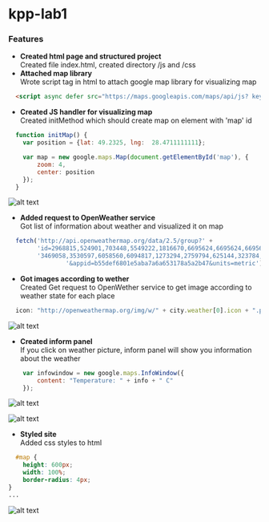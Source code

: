 # kpp-lab1
### Features

- **Created html page and structured project**<br>Created file index.html, created directory /js and /css
- **Attached map library**<br>Wrote script tag in html to attach google map library for visualizing map

```html
  <script async defer src="https://maps.googleapis.com/maps/api/js? key=AIzaSyBPJtLpz0bdOFx1UH6Lyj5HIX7zBUbA0Zg&callback=initMap"></script>
```
- **Created JS handler for visualizing map**<br>Created initMethod which should create map on element with 'map' id

```javascript
  function initMap() {
    var position = {lat: 49.2325, lng:  28.4711111111};

    var map = new google.maps.Map(document.getElementById('map'), {
        zoom: 4,
        center: position
    });
  }

  ```

![alt text](https://i.imgur.com/pECIULs.png?2)
<br>
  
- **Added request to OpenWeather service**<br>Got list of information about weather and visualized it on map

```javascript
  fetch('http://api.openweathermap.org/data/2.5/group?' +
        'id=2968815,524901,703448,5549222,1816670,6695624,6695624,6695624,6359304,' +
        '3469058,3530597,6058560,6094817,1273294,2759794,625144,323784,1070940,3435910' +
                '&appid=b55def6801e5aba7a6a653178a5a2b47&units=metric')
  ```
  
- **Got images according to wether**<br>Created Get request to OpenWether service to get image according to weather state for each place

```javascript
  icon: "http://openweathermap.org/img/w/" + city.weather[0].icon + ".png"
```


![alt text](https://i.imgur.com/3CbL8kl.png?1)
<br>

- **Created inform panel**<br>If you click on weather picture, inform panel will show you information about the weather

```javascript
    var infowindow = new google.maps.InfoWindow({
        content: "Temperature: " + info + " C"
    });
 ```

![alt text](https://i.imgur.com/cJwSTcF.png?1)


![alt text](https://i.imgur.com/dxYx4Gb.png?1)
<br>

- **Styled site**<br> Added css styles to html

```css
  #map {
    height: 600px;
    width: 100%;
    border-radius: 4px;
}
...
```

![alt text](https://i.imgur.com/79cS6BB.png?1)
<br>
